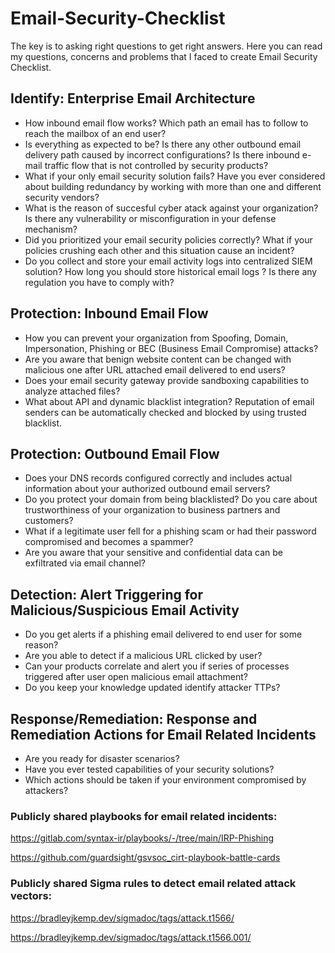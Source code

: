 # Email-Security-Checklist

The key is to asking right questions to get right answers. Here you can read my questions, concerns and problems that I faced to create Email Security Checklist.

## Identify: Enterprise Email Architecture
  - How inbound email flow works? Which path an email has to follow to reach the mailbox of an end user? 
  - Is everything as expected to be? Is there any other outbound email delivery path caused by incorrect configurations? Is there inbound e-mail traffic flow that is not   controlled by security products?
  - What if your only email security solution fails? Have you ever considered about building redundancy by working with more than one and different security vendors?
  - What is the reason of succesful cyber atack against your organization? Is there any vulnerability or misconfiguration in your defense mechanism?
  - Did you prioritized your email security policies correctly? What if your policies crushing each other and this situation cause an incident?
  - Do you collect and store your email activity logs into centralized SIEM solution? How long you should store historical email logs ?  Is there any regulation you have   to comply with?


## Protection: Inbound Email Flow
  - How you can prevent your organization from Spoofing, Domain, Impersonation, Phishing or BEC (Business Email Compromise) attacks?
  - Are you aware that benign website content can be changed with malicious one after URL attached email delivered to end users?
  - Does your email security gateway provide sandboxing capabilities to analyze attached files?
  - What about API and dynamic blacklist integration? Reputation of email senders can be automatically checked and blocked by using trusted blacklist.
  
  
  ## Protection: Outbound Email Flow
  - Does your DNS records configured correctly and includes actual information about your authorized outbound email servers?
  - Do you protect your domain from being blacklisted? Do you care about trustworthiness of your organization to business partners and customers?
  - What if a legitimate user fell for a phishing scam or had their password compromised and becomes a spammer?
  - Are you aware that your sensitive and confidential data can be exfiltrated via email channel?
  
  
  ## Detection: Alert Triggering for Malicious/Suspicious Email Activity
  - Do you get alerts if a phishing email delivered to end user for some reason?
  - Are you able to detect if a malicious URL clicked by user?
  - Can your products correlate and alert you if series of processes triggered after user open malicious email attachment?
  - Do you keep your knowledge updated identify attacker TTPs?
  
  
  ## Response/Remediation: Response and Remediation Actions for Email Related Incidents
  - Are you ready for disaster scenarios?
  - Have you ever tested capabilities of your security solutions?
  - Which actions should be taken if your environment compromised by attackers?
  
  
  ### Publicly shared playbooks for email related incidents:
  https://gitlab.com/syntax-ir/playbooks/-/tree/main/IRP-Phishing
  
  https://github.com/guardsight/gsvsoc_cirt-playbook-battle-cards
  
  ### Publicly shared Sigma rules to detect email related attack vectors:
  https://bradleyjkemp.dev/sigmadoc/tags/attack.t1566/
  
  https://bradleyjkemp.dev/sigmadoc/tags/attack.t1566.001/
